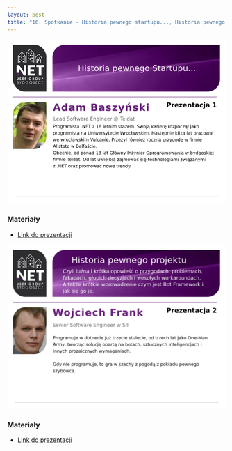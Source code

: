 ```yaml
---
layout: post
title: "16. Spotkanie - Historia pewnego startupu..., Historia pewnego projektu..."
---
```



![Prezentacja 1](/assets/2022-06-30-1.png)

### Materiały

- [Link do prezentacji](https://1drv.ms/b/s!AmEOO4UghMM_hGZdSWD0nGaoPteh)

![Prezentacja 2](/assets/2022-06-30-2.png)

### Materiały

- [Link do prezentacji](https://1drv.ms/b/s!AmEOO4UghMM_hGdUUWPttde2ANt0)